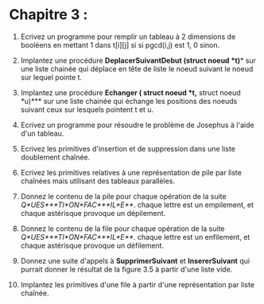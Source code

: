 # Chapitre 3 :

1. Ecrivez un programme pour remplir un tableau à 2 dimensions de booléens en mettant 1 dans t[i][j] si 
   si pgcd(i,j) est 1, 0 sinon.

2. Implantez une procédure **DeplacerSuivantDebut (struct noeud \*t)*** sur une liste chainée
   qui déplace en tête de liste le noeud suivant le noeud sur lequel pointe t. 

3. Implantez une procédure **Echanger ( struct noeud  \*t,** struct noeud \*u)*** sur une liste chainée
   qui échange les positions des noeuds suivant ceux sur lesquels pointent t et u.

4. Ecrivez un programme pour résoudre le problème de Josephus à l'aide d'un tableau.

5. Ecrivez les primitives d'insertion et de suppression dans une liste doublement chaînée.

6. Ecrivez les primitives relatives à une représentation de pile par liste chaînées mais utilisant des
   tableaux parallèles.

7. Donnez le contenu de la pile pour chaque opération de la suite 
   *Q\*UES\*\*\*TI\*ON\*FAC\*\*\*IL\*E\*\**. chaque lettre est un empilement, et chaque astérisque
   provoque un dépilement.

8. Donnez le contenu de la file pour chaque opération de la suite 
   *Q\*UES\*\*\*TI\*ON\*FAC\*\*\*IL\*E\*\**. chaque lettre est un enfilement, et chaque astérisque
   provoque un défilement.

9. Donnez une suite d'appels à **SupprimerSuivant** et **InsererSuivant** qui purrait
   donner le résultat de la figure 3.5 à partir d'une liste vide.

10. Implantez les primitives d'une file à partir d'une représentation par liste chaînée.


